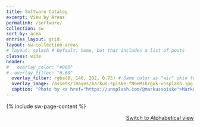 ```yaml
---
title: Software Catalog
excerpt: View by Areas
permalink: /software/
collection: sw
sort_by: area
entries_layout: grid
layout: sw-collection-areas
# layout: splash # Default: home, but that includes a list of posts
classes: wide
header:
#   overlay_color: "#000"
#  overlay_filter: "0.60"
  overlay_filter: rgba(0, 146, 202, 0.75) # Same color as "air" skin footer
  overlay_image: /assets/images/markus-spiske-fN6HM1hrgxk-unsplash.jpg
  caption: 'Photo by <a href="https://unsplash.com/@markusspiske">Markus Spiske</a> on <a href="https://unsplash.com/photos/a-computer-screen-with-a-lot-of-text-on-it-fN6HM1hrgxk">Unsplash</a>'
---
```

{% include sw-page-content %}

<p align="right"><a href="{{ "/software-alpha/" | relative_url }}" class="btn btn--inverse">Switch to Alphabetical view</a></p>
